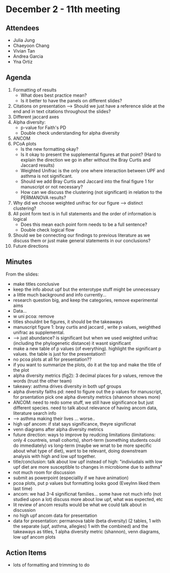 # December 2 - 11th meeting

## Attendees
- Julia Jung
- Chaeyoon Chang
- Vivian Tan
- Andrea Garcia
- Yna Ortiz

## Agenda
1) Formatting of results
   - What does best practice mean?
   - Is it better to have the panels on different slides?
2) Citations on presentation --> Should we just have a reference slide at the end and in text citations throughout the slides? 
3) Different jaccard axes 
4) Alpha diversity:
   - p-value for Faith's PD
   - Double check understanding for alpha diversity
5) ANCOM
6) PCoA plots
   - Is the new formatting okay?
   - Is it okay to present the supplemental figures at that point? (Hard to explain the direction we go in after without the Bray Curtis and Jaccard results)
   - Weighted Unifrac is the only one where interaction between UPF and asthma is not significant.
   - Should we add Bray Curtis and Jaccard into the final figure 1 for manuscript or not necessary?
   - How can we discuss the clustering (not significant) in relation to the PERMANOVA results? 
8) Why did we choose weighted unifrac for our figure --> distinct clustering?
9) All point form text is in full statements and the order of information is logical
   - Does this mean each point form needs to be a full sentence?
   - Double check logical flow
10) Should we be connecting our findings to previous literature as we discuss them or just make general statements in our conclusions?
11) Future directions

## Minutes
From the slides:
- make titles conclusive
- keep the info about upf but the enterotype stuff might be unnecessary
- a little much background and info currently...
- research question big, and keep the categories, remove experimental aims
- Data...
-    w uni pcoa: remove
- titles shouldnt be figures, it should be the takeaways
- manuscript figure 1: bray curtis and jaccard , write p values, weighthed unifrac as supplemental.
- --> just abundance? is significant but when we used weighted unifrac (including the phylogenetic distance) it wasnt significant
- make a new table of p values (of everything). highlight the significant p values. the table is just for the presentation!!
- no pcoa plots at all for presentation??
- if you want to summarize the plots, do it at the top and make the title of the plot
- alpha diversity metrics (fig2):  3 decimal places for p values, remove the words (trust the other team)
- takeawy: asthma drives diversity in both upf groups
- alpha diversity faiths pd: need to figure out the p values for manuscript, for prsentation pick one alpha diversity metrics (shannon shows more)
- ANCOM: need to redo some stuff, we still have significance but just different species. need to talk about relevance of having ancom data, literature search info
- --> asthma making their lives ...  worse..
- high upf ancom: if stat says significance, theyre significnat
- venn diagrams after alpha diversity metrics
- future direction: ways to improve by reudcing limitations (limitations: only 4 countreis, small cohorts), short-term (something students could do immediately) vs long-term (maybe we wnat to be more specific about what type of diet), want to be relevant, doing downstream analysis with high and low upf together.
- title/conclusion: talk about low upf instead of high: "indiviudals with low upf diet are more susceptible to changes in microbiome due to asthma"
- not much room for discussion
- submit as powerpoint (especiallly if we have animation)
- pcoa plots, put p values but formatting looks good (Eveylnn liked them last time)
- ancom: we had 3-4 significnat families... some have not much info (not studied upon a lot) discuss more about low upf, what was expected, etc
- lit review of ancom results would be what we could talk about in discussion
- no high upf ancom data for presentation
- data for presentation: permanova table (beta diversity) (2 tables, 1 with the separate (upf, asthma, allegies) 1 with the combined) and the takeaways as titles, 1 alpha diversity metric (shannon), venn diagrams, low upf ancom plots
  
## Action Items
- lots of formatting and trimming to do
